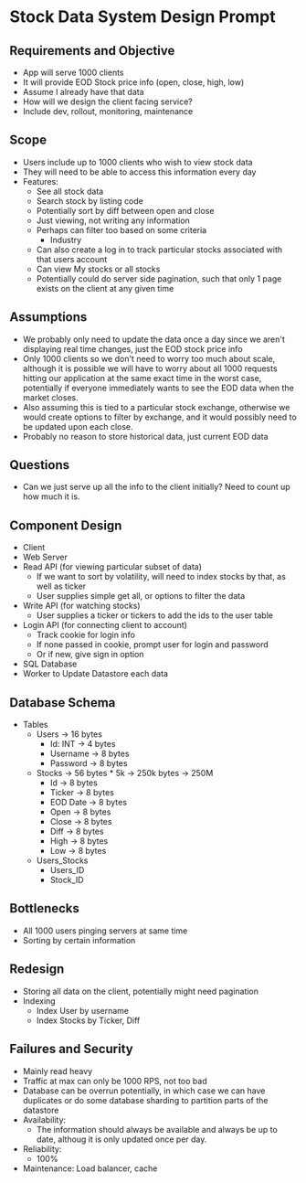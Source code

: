 # Stock Data System Design Prompt

## Requirements and Objective
- App will serve 1000 clients
- It will provide EOD Stock price info (open, close, high, low)
- Assume I already have that data
- How will we design the client facing service?
- Include dev, rollout, monitoring, maintenance 

## Scope
- Users include up to 1000 clients who wish to view stock data
- They will need to be able to access this information every day
- Features: 
  - See all stock data
  - Search stock by listing code
  - Potentially sort by diff between open and close
  - Just viewing, not writing any information 
  - Perhaps can filter too based on some criteria 
    - Industry
  - Can also create a log in to track particular stocks associated with that users account
  - Can view My stocks or all stocks
  - Potentially could do server side pagination, such that only 1 page exists on the client at any given time

## Assumptions
- We probably only need to update the data once a day since we aren't displaying real time changes, just the EOD stock price info
- Only 1000 clients so we don't need to worry too much about scale, although it is possible we will have to worry about all 1000 requests hitting our application at the same exact time in the worst case, potentially if everyone immediately wants to see the EOD data when the market closes. 
- Also assuming this is tied to a particular stock exchange, otherwise we would create options to filter by exchange, and it would possibly need to be updated upon each close. 
- Probably no reason to store historical data, just current EOD data

## Questions
- Can we just serve up all the info to the client initially? Need to count up how much it is.

## Component Design

- Client 
- Web Server
- Read API (for viewing particular subset of data)
  - If we want to sort by volatility, will need to index stocks by that, as well as ticker
  - User supplies simple get all, or options to filter the data
- Write API (for watching stocks)
  - User supplies a ticker or tickers to add the ids to the user table
- Login API (for connecting client to account)
  - Track cookie for login info
  - If none passed in cookie, prompt user for login and password
  - Or if new, give sign in option
- SQL Database
- Worker to Update Datastore each data

## Database Schema
- Tables
  - Users -> 16 bytes
    - Id: INT -> 4 bytes
    - Username -> 8 bytes
    - Password -> 8 bytes
  - Stocks -> 56 bytes * 5k -> 250k bytes -> 250M
    - Id -> 8 bytes
    - Ticker -> 8 bytes
    - EOD Date -> 8 bytes
    - Open -> 8 bytes
    - Close -> 8 bytes
    - Diff -> 8 bytes
    - High -> 8 bytes
    - Low -> 8 bytes
  - Users_Stocks
    - Users_ID
    - Stock_ID

## Bottlenecks
- All 1000 users pinging servers at same time
- Sorting by certain information

## Redesign
- Storing all data on the client, potentially might need pagination
- Indexing
  - Index User by username
  - Index Stocks by Ticker, Diff

## Failures and Security
- Mainly read heavy 
- Traffic at max can only be 1000 RPS, not too bad
- Database can be overrun potentially, in which case we can have duplicates or do some database sharding to partition parts of the datastore
- Availability: 
  - The information should always be available and always be up to date, althoug it is only updated once per day.
- Reliability: 
  - 100% 
- Maintenance: Load balancer, cache
